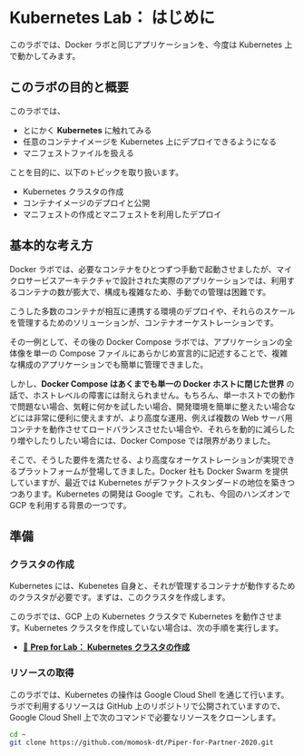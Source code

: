 # Kubernetes Lab： はじめに

このラボでは、Docker ラボと同じアプリケーションを、今度は Kubernetes 上で動かしてみます。


## このラボの目的と概要

このラボでは、

* とにかく **Kubernetes** に触れてみる
* 任意のコンテナイメージを Kubernetes 上にデプロイできるようになる
* マニフェストファイルを扱える

ことを目的に、以下のトピックを取り扱います。

* Kubernetes クラスタの作成
* コンテナイメージのデプロイと公開
* マニフェストの作成とマニフェストを利用したデプロイ


## 基本的な考え方

Docker ラボでは、必要なコンテナをひとつずつ手動で起動させましたが、マイクロサービスアーキテクチャで設計された実際のアプリケーションでは、利用するコンテナの数が膨大で、構成も複雑なため、手動での管理は困難です。

こうした多数のコンテナが相互に連携する環境のデプロイや、それらのスケールを管理するためのソリューションが、コンテナオーケストレーションです。

その一例として、その後の Docker Compose ラボでは、アプリケーションの全体像を単一の Compose ファイルにあらかじめ宣言的に記述することで、複雑な構成のアプリケーションでも簡単に管理できました。

しかし、**Docker Compose はあくまでも単一の Docker ホストに閉じた世界** の話で、ホストレベルの障害には耐えられません。もちろん、単一ホストでの動作で問題ない場合、気軽に何かを試したい場合、開発環境を簡単に整えたい場合などには非常に便利に使えますが、より高度な運用、例えば複数の Web サーバ用コンテナを動作させてロードバランスさせたい場合や、それらを動的に減らしたり増やしたりしたい場合には、Docker Compose では限界がありました。

そこで、そうした要件を満たせる、より高度なオーケストレーションが実現できるプラットフォームが登場してきました。Docker 社も Docker Swarm を提供していますが、最近では Kubernetes がデファクトスタンダードの地位を築きつつあります。Kubernetes の開発は Google です。これも、今回のハンズオンでGCP を利用する背景の一つです。


## 準備


### クラスタの作成

Kubernetes には、Kubenetes 自身と、それが管理するコンテナが動作するためのクラスタが必要です。まずは、このクラスタを作成します。

このラボでは、GCP 上の Kubernetes クラスタで Kubernetes を動作させます。Kubernetes クラスタを作成していない場合は、次の手順を実行します。

* [📖 **Prep for Lab： Kubernetes クラスタの作成**](prep-k8s-cluster.md)


### リソースの取得

このラボでは、Kubernetes の操作は Google Cloud Shell を通じて行います。ラボで利用するリソースは GitHub 上のリポジトリで公開されていますので、Google Cloud Shell 上で次のコマンドで必要なリソースをクローンします。

```bash
cd ~
git clone https://github.com/momosk-dt/Piper-for-Partner-2020.git
```
